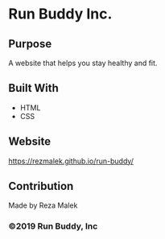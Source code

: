# Run Buddy Inc.

## Purpose
A website that helps you stay healthy and fit.  

## Built With
- HTML
- CSS

## Website 
https://rezmalek.github.io/run-buddy/

## Contribution
Made by Reza Malek

### ©2019 Run Buddy, Inc
